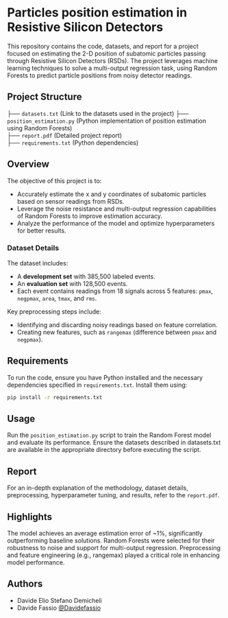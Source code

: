 # Particles position estimation in Resistive Silicon Detectors

This repository contains the code, datasets, and report for a project focused on estimating the 2-D position of subatomic particles passing through Resistive Silicon Detectors (RSDs). The project leverages machine learning techniques to solve a multi-output regression task, using Random Forests to predict particle positions from noisy detector readings.

## Project Structure

├── `datasets.txt`  (Link to the datasets used in the project) 
├── `position_estimation.py`  (Python implementation of position estimation using Random Forests)  
├── `report.pdf`  (Detailed project report)  
├── `requirements.txt`  (Python dependencies)  

## Overview

The objective of this project is to:
- Accurately estimate the x and y coordinates of subatomic particles based on sensor readings from RSDs.
- Leverage the noise resistance and multi-output regression capabilities of Random Forests to improve estimation accuracy.
- Analyze the performance of the model and optimize hyperparameters for better results.

### Dataset Details

The dataset includes:
- A **development set** with 385,500 labeled events.
- An **evaluation set** with 128,500 events.
- Each event contains readings from 18 signals across 5 features: `pmax`, `negpmax`, `area`, `tmax`, and `rms`.

Key preprocessing steps include:
- Identifying and discarding noisy readings based on feature correlation.
- Creating new features, such as `rangemax` (difference between `pmax` and `negpmax`).

## Requirements

To run the code, ensure you have Python installed and the necessary dependencies specified in `requirements.txt`. Install them using:
```bash
pip install -r requirements.txt
```

## Usage
Run the `position_estimation.py` script to train the Random Forest model and evaluate its performance.
Ensure the datasets described in datasets.txt are available in the appropriate directory before executing the script.

## Report
For an in-depth explanation of the methodology, dataset details, preprocessing, hyperparameter tuning, and results, refer to the `report.pdf`.

## Highlights
The model achieves an average estimation error of ~1%, significantly outperforming baseline solutions.
Random Forests were selected for their robustness to noise and support for multi-output regression.
Preprocessing and feature engineering (e.g., rangemax) played a critical role in enhancing model performance.

## Authors
- Davide Elio Stefano Demicheli
- Davide Fassio [@Davidefassio](https://github.com/Davidefassio)
